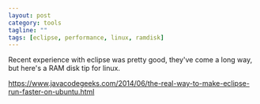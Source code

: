```yaml
---
layout: post
category: tools
tagline: ""
tags: [eclipse, performance, linux, ramdisk]
---
```

  
  
Recent experience with eclipse was pretty good, they've come a long way, but here's a RAM disk tip for linux.  
  
  
<https://www.javacodegeeks.com/2014/06/the-real-way-to-make-eclipse-run-faster-on-ubuntu.html>
  
  
[//]: # (This may be the most platform independent comment)

